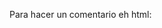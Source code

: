 Para hacer un comentario eh html: 
<!-- Este es un comentario de prueba para html, también se puede poner números 123 -->
